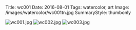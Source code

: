 Title: wc001
Date: 2016-08-01
Tags: watercolor, art
Image: /images/watercolor/wc001tn.jpg
SummaryStyle: thumbonly

![wc001.jpg]({static}/images/watercolor/wc001.jpg)
![wc002.jpg]({static}/images/watercolor/wc002.jpg)
![wc003.jpg]({static}/images/watercolor/wc003.jpg)
